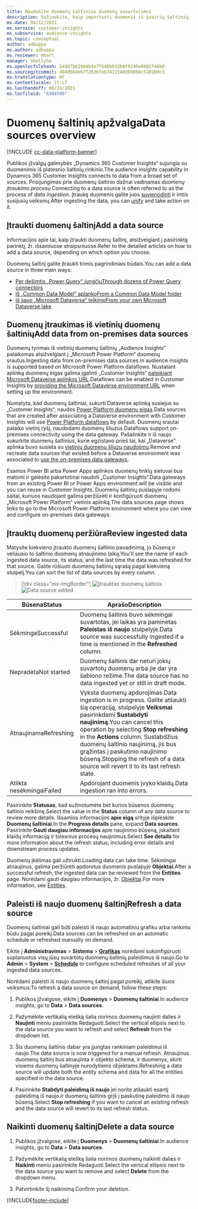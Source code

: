 ```yaml
---
title: Naudokite duomenų šaltinius duomenų suvartojimui
description: Sužinokite, kaip importuoti duomenis iš įvairių šaltinių.
ms.date: 04/12/2021
ms.service: customer-insights
ms.subservice: audience-insights
ms.topic: conceptual
author: adkuppa
ms.author: adkuppa
ms.reviewer: mhart
manager: shellyha
ms.openlocfilehash: 54dd7b629d4b4e7f640b932b0f9246e0602f46bd
ms.sourcegitcommit: d84d664e67f263bfeb741154d309088c5101b9c3
ms.translationtype: HT
ms.contentlocale: lt-LT
ms.lasthandoff: 06/24/2021
ms.locfileid: "6304706"
---
```

# <a name="data-sources-overview"></a><span data-ttu-id="fe85c-103">Duomenų šaltinių apžvalga</span><span class="sxs-lookup"><span data-stu-id="fe85c-103">Data sources overview</span></span>

[!INCLUDE [cc-data-platform-banner](../includes/cc-data-platform-banner.md)]

<span data-ttu-id="fe85c-104">Publikos įžvalgų galimybės „Dynamics 365 Customer Insights“ sujungia su duomenimis iš platesnio šaltinių rinkinio.</span><span class="sxs-lookup"><span data-stu-id="fe85c-104">The audience insights capability in Dynamics 365 Customer Insights connects to data from a broad set of sources.</span></span> <span data-ttu-id="fe85c-105">Prisijungimas prie duomenų šaltinio dažnai vadinamas *duomenų įtraukimo procesu*.</span><span class="sxs-lookup"><span data-stu-id="fe85c-105">Connecting to a data source is often referred to as the process of *data ingestion*.</span></span> <span data-ttu-id="fe85c-106">Įtraukę duomenis galite juos [suvienodinti](data-unification.md) ir imtis susijusių veiksmų.</span><span class="sxs-lookup"><span data-stu-id="fe85c-106">After ingesting the data, you can [unify](data-unification.md) and take action on it.</span></span>

## <a name="add-a-data-source"></a><span data-ttu-id="fe85c-107">Įtraukti duomenų šaltinį</span><span class="sxs-lookup"><span data-stu-id="fe85c-107">Add a data source</span></span>

<span data-ttu-id="fe85c-108">Informacijos apie tai, kaip įtraukti duomenų šaltinį, atsižvelgiant į pasirinktą parinktį, žr. išsamiuose straipsniuose.</span><span class="sxs-lookup"><span data-stu-id="fe85c-108">Refer to the detailed articles on how to add a data source, depending on which option you choose.</span></span>

<span data-ttu-id="fe85c-109">Duomenų šaltinį galite įtraukti trimis pagrindiniais būdais.</span><span class="sxs-lookup"><span data-stu-id="fe85c-109">You can add a data source in three main ways:</span></span>

- [<span data-ttu-id="fe85c-110">Per dešimtis „Power Query“ jungčių</span><span class="sxs-lookup"><span data-stu-id="fe85c-110">Through dozens of Power Query connectors</span></span>](connect-power-query.md)
- [<span data-ttu-id="fe85c-111">Iš „Common Data Model“ aplanko</span><span class="sxs-lookup"><span data-stu-id="fe85c-111">From a Common Data Model folder</span></span>](connect-common-data-model.md)
- [<span data-ttu-id="fe85c-112">Iš savo „Microsoft Dataverse“ telkinio</span><span class="sxs-lookup"><span data-stu-id="fe85c-112">From your own Microsoft Dataverse lake</span></span>](connect-common-data-service-lake.md)

## <a name="add-data-from-on-premises-data-sources"></a><span data-ttu-id="fe85c-113">Duomenų įtraukimas iš vietinių duomenų šaltinių</span><span class="sxs-lookup"><span data-stu-id="fe85c-113">Add data from on-premises data sources</span></span>

<span data-ttu-id="fe85c-114">Duomenų tyrimas iš vietinių duomenų šaltinių „Audience Insights“ palaikomas atsižvelgiant į „Microsoft Power Platform“ duomenų srautus.</span><span class="sxs-lookup"><span data-stu-id="fe85c-114">Ingesting data from on-premises data sources in audience insights is supported based on Microsoft Power Platform dataflows.</span></span> <span data-ttu-id="fe85c-115">Nustatant aplinką duomenų eigas galima įgalinti „Customer Insights“ [pateikiant Microsoft Dataverse aplinkos URL](manage-environments.md#create-an-environment-in-an-existing-organization).</span><span class="sxs-lookup"><span data-stu-id="fe85c-115">Dataflows can be enabled in Customer Insights by [providing the Microsoft Dataverse environment URL](manage-environments.md#create-an-environment-in-an-existing-organization) when setting up the environment.</span></span>

<span data-ttu-id="fe85c-116">Numatyta, kad duomenų šaltiniai, sukurti Dataverse aplinką susiejus su „Customer Insights“, naudos [Power Platform duomenų eigas](/power-query/dataflows/overview-dataflows-across-power-platform-dynamics-365).</span><span class="sxs-lookup"><span data-stu-id="fe85c-116">Data sources that are created after associating a Dataverse environment with Customer Insights will use [Power Platform dataflows](/power-query/dataflows/overview-dataflows-across-power-platform-dynamics-365) by default.</span></span> <span data-ttu-id="fe85c-117">Duomenų srautai palaiko vietinį ryšį, naudodami duomenų šliuzus.</span><span class="sxs-lookup"><span data-stu-id="fe85c-117">Dataflows support on-premises connectivity using the data gateway.</span></span> <span data-ttu-id="fe85c-118">Pašalinkite ir iš naujo sukurkite duomenų šaltinius, kurie egzistavo prieš tai, kai „Dataverse” aplinka buvo susieta su [vietinių duomenų šliuzų naudojimu](/data-integration/gateway/service-gateway-app.md).</span><span class="sxs-lookup"><span data-stu-id="fe85c-118">Remove and recreate data sources that existed before a Dataverse environment was associated to [use the on-premises data gateways](/data-integration/gateway/service-gateway-app.md).</span></span>

<span data-ttu-id="fe85c-119">Esamos Power BI arba Power Apps aplinkos duomenų tinklų sietuvai bus matomi ir galėsite pakartotinai naudoti „Customer Insights“.</span><span class="sxs-lookup"><span data-stu-id="fe85c-119">Data gateways from an existing Power BI or Power Apps environment will be visible and you can reuse in Customer Insights.</span></span> <span data-ttu-id="fe85c-120">Duomenų šaltinių puslapyje rodomi saitai, kuriuos naudojant galima peržiūrėti ir konfigūruoti duomenų „Microsoft Power Platform“ vietinis aplinką.</span><span class="sxs-lookup"><span data-stu-id="fe85c-120">The data sources page shows links to go to the Microsoft Power Platform environment where you can view and configure on-premises data gateways.</span></span>

## <a name="review-ingested-data"></a><span data-ttu-id="fe85c-121">Įtrauktų duomenų peržiūra</span><span class="sxs-lookup"><span data-stu-id="fe85c-121">Review ingested data</span></span>

<span data-ttu-id="fe85c-122">Matysite kiekvieno įtraukto duomenų šaltinio pavadinimą, jo būseną ir vėliausio to šaltinio duomenų atnaujinimo laiką.</span><span class="sxs-lookup"><span data-stu-id="fe85c-122">You'll see the name of each ingested data source, its status, and the last time the data was refreshed for that source.</span></span> <span data-ttu-id="fe85c-123">Galite rūšiuoti duomenų šaltinių sąrašą pagal kiekvieną stulpelį.</span><span class="sxs-lookup"><span data-stu-id="fe85c-123">You can sort the list of data sources by every column.</span></span>

> [!div class="mx-imgBorder"]
> <span data-ttu-id="fe85c-124">![Įtrauktas duomenų šaltinis](media/configure-data-datasource-added.png "Įtrauktas duomenų šaltinis")</span><span class="sxs-lookup"><span data-stu-id="fe85c-124">![Data source added](media/configure-data-datasource-added.png "Data source added")</span></span>

|<span data-ttu-id="fe85c-125">Būsena</span><span class="sxs-lookup"><span data-stu-id="fe85c-125">Status</span></span>  |<span data-ttu-id="fe85c-126">Aprašo</span><span class="sxs-lookup"><span data-stu-id="fe85c-126">Description</span></span>  |
|---------|---------|
|<span data-ttu-id="fe85c-127">Sėkminga</span><span class="sxs-lookup"><span data-stu-id="fe85c-127">Successful</span></span>   |<span data-ttu-id="fe85c-128">Duomenų šaltinis buvo sėkmingai suvartotas, jei laikas yra paminėtas **Paleistas iš naujo** stulpelyje.</span><span class="sxs-lookup"><span data-stu-id="fe85c-128">Data source was successfully ingested if a time is mentioned in the **Refreshed** column.</span></span>
|<span data-ttu-id="fe85c-129">Nepradėta</span><span class="sxs-lookup"><span data-stu-id="fe85c-129">Not started</span></span>   |<span data-ttu-id="fe85c-130">Duomenų šaltinis dar neturi jokių suvartotų duomenų arba jie dar yra šablono režime.</span><span class="sxs-lookup"><span data-stu-id="fe85c-130">The data source has no data ingested yet or still in draft mode.</span></span>         |
|<span data-ttu-id="fe85c-131">Atnaujinama</span><span class="sxs-lookup"><span data-stu-id="fe85c-131">Refreshing</span></span>    |<span data-ttu-id="fe85c-132">Vyksta duomenų apdorojimas.</span><span class="sxs-lookup"><span data-stu-id="fe85c-132">Data ingestion is in progress.</span></span> <span data-ttu-id="fe85c-133">Galite atšaukti šią operaciją, stulpelyje **Veiksmai** pasirinkdami **Sustabdyti naujinimą**.</span><span class="sxs-lookup"><span data-stu-id="fe85c-133">You can cancel this operation by selecting **Stop refreshing** in the **Actions** column.</span></span> <span data-ttu-id="fe85c-134">Sustabdžius duomenų šaltinio naujinimą, jis bus grąžintas į paskutinio naujinimo būseną.</span><span class="sxs-lookup"><span data-stu-id="fe85c-134">Stopping the refresh of a data source will revert it to its last refresh state.</span></span>       |
|<span data-ttu-id="fe85c-135">Atlikta nesėkmingai</span><span class="sxs-lookup"><span data-stu-id="fe85c-135">Failed</span></span>     |<span data-ttu-id="fe85c-136">Apdorojant duomenis įvyko klaidų.</span><span class="sxs-lookup"><span data-stu-id="fe85c-136">Data ingestion ran into errors.</span></span>         |

<span data-ttu-id="fe85c-137">Pasirinkite **Statusas**, kad sužinotumėte bet kurios būsenos duomenų šaltinio reikšmę.</span><span class="sxs-lookup"><span data-stu-id="fe85c-137">Select the value in the **Status** column of any data source to review more details.</span></span> <span data-ttu-id="fe85c-138">Išsamios informacijos **apie eigą** srityje išplėskite  **Duomenų šaltiniai**.</span><span class="sxs-lookup"><span data-stu-id="fe85c-138">In the **Progress details** pane, expand **Data sources**.</span></span> <span data-ttu-id="fe85c-139">Pasirinkite **Gauti daugiau informacijos** apie naujinimo būseną, įskaitant klaidų informaciją ir tolesnius procesų naujinimus.</span><span class="sxs-lookup"><span data-stu-id="fe85c-139">Select **See details** for more information about the refresh status, including error details and downstream process updates.</span></span>

<span data-ttu-id="fe85c-140">Duomenų įkėlimas gali užtrukti.</span><span class="sxs-lookup"><span data-stu-id="fe85c-140">Loading data can take time.</span></span> <span data-ttu-id="fe85c-141">Sėkmingai atnaujinus, galima peržiūrėti apdorotus duomenis puslapyje **Objektai**.</span><span class="sxs-lookup"><span data-stu-id="fe85c-141">After a successful refresh, the ingested data can be reviewed from the **Entities** page.</span></span> <span data-ttu-id="fe85c-142">Norėdami gauti daugiau informacijos, žr. [Objektai](entities.md).</span><span class="sxs-lookup"><span data-stu-id="fe85c-142">For more information, see [Entities](entities.md).</span></span>

## <a name="refresh-a-data-source"></a><span data-ttu-id="fe85c-143">Paleisti iš naujo duomenų šaltinį</span><span class="sxs-lookup"><span data-stu-id="fe85c-143">Refresh a data source</span></span>

<span data-ttu-id="fe85c-144">Duomenų šaltiniai gali būti paleisti iš naujo automatiniu grafiku arba rankiniu būdu pagal poreikį.</span><span class="sxs-lookup"><span data-stu-id="fe85c-144">Data sources can be refreshed on an automatic schedule or refreshed manually on demand.</span></span> 

<span data-ttu-id="fe85c-145">Eikite į **Administravimas** > **Sistema** > [**Grafikas**](system.md#schedule-tab) norėdami sukonfigūruoti suplanuotus visų jūsų suvartotų duomenų šaltinių paleidimus iš naujo.</span><span class="sxs-lookup"><span data-stu-id="fe85c-145">Go to **Admin** > **System** > [**Schedule**](system.md#schedule-tab) to configure scheduled refreshes of all your ingested data sources.</span></span>

<span data-ttu-id="fe85c-146">Norėdami paleisti iš naujo duomenų šaltinį pagal poreikį, atlikite šiuos veiksmus:</span><span class="sxs-lookup"><span data-stu-id="fe85c-146">To refresh a data source on demand, follow these steps:</span></span>

1. <span data-ttu-id="fe85c-147">Publikos įžvalgose, eikite į **Duomenys** > **Duomenų šaltiniai**.</span><span class="sxs-lookup"><span data-stu-id="fe85c-147">In audience insights, go to **Data** > **Data sources**.</span></span>

2. <span data-ttu-id="fe85c-148">Pažymėkite vertikalią elešką šalia norimos duomenų naujinti dalies ir **Naujinti** meniu pasirinkite Redaguoti.</span><span class="sxs-lookup"><span data-stu-id="fe85c-148">Select the vertical ellipsis next to the data source you want to refresh and select **Refresh** from the dropdown list.</span></span>

3. <span data-ttu-id="fe85c-149">Šis duomenų šaltinis dabar yra įjungtas rankiniam paleidimui iš naujo.</span><span class="sxs-lookup"><span data-stu-id="fe85c-149">The data source is now triggered for a manual refresh.</span></span> <span data-ttu-id="fe85c-150">Atnaujinus duomenų šaltinį bus atnaujinta ir objekto schema, ir duomenys, skirti visiems duomenų šaltinyje nurodytiems objektams.</span><span class="sxs-lookup"><span data-stu-id="fe85c-150">Refreshing a data source will update both the entity schema and data for all the entities specified in the data source.</span></span>

4. <span data-ttu-id="fe85c-151">Pasirinkite **Stabdyti paleidimą iš naujo** jei norite atšaukti esantį paleidimą iš naujo ir duomenų šaltinis grįš į paskutinę paleidimo iš naujo būseną.</span><span class="sxs-lookup"><span data-stu-id="fe85c-151">Select **Stop refreshing** if you want to cancel an existing refresh and the data source will revert to its last refresh status.</span></span>

## <a name="delete-a-data-source"></a><span data-ttu-id="fe85c-152">Naikinti duomenų šaltinį</span><span class="sxs-lookup"><span data-stu-id="fe85c-152">Delete a data source</span></span>

1. <span data-ttu-id="fe85c-153">Publikos įžvalgose, eikite į **Duomenys** > **Duomenų šaltiniai**.</span><span class="sxs-lookup"><span data-stu-id="fe85c-153">In audience insights, go to **Data** > **Data sources**.</span></span>

2. <span data-ttu-id="fe85c-154">Pažymėkite vertikalią elešką šalia norimos duomenų naikinti dalies ir **Naikinti** meniu pasirinkite Redaguoti.</span><span class="sxs-lookup"><span data-stu-id="fe85c-154">Select the vertical ellipsis next to the data source you want to remove and select **Delete** from the dropdown menu.</span></span>

3. <span data-ttu-id="fe85c-155">Patvirtinkite šį naikinimą.</span><span class="sxs-lookup"><span data-stu-id="fe85c-155">Confirm your deletion.</span></span>


[!INCLUDE[footer-include](../includes/footer-banner.md)]
